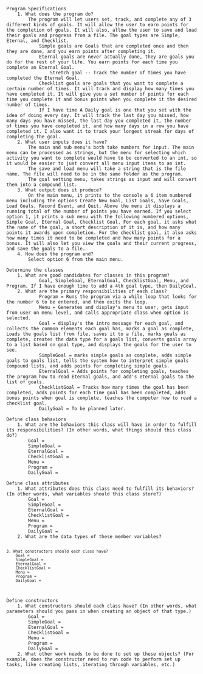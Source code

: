<code>
Program Specifications
    1. What does the program do?
        The program will let users set, track, and complete any of 3 different kinds of goals. It will allow the user to earn points for the completion of goals. It will also, allow the user to save and load their goals and progress from a file. The goal types are Simple, Eternal, and Checklist. 
            Simple goals are Goals that are completed once and then they are done, and you earn points after completing it. 
            Eternal goals are never actually done, they are goals you do for the rest of your life. You earn points for each time you complete an Eternal Goal. 
                Stretch goal -- Track the number of times you have completed the Eternal Goal.
            Checklist goals are goals that you want to complete a certain number of times. It will track and display how many times you have completed it. It will give you a set number of points for each time you complete it and bonus points when you complete it the desired number of times. 
            If I have time A Daily goal is one that you set with the idea of doing every day. It will track the last day you missed, how many days you have missed, the last day you completed it, the number of times you have completed it, and how many days in a row you have completed it. I also want it to track your longest streak for days of completing the goal. 
    2. What user inputs does it have?
        The main and sub menu's both take numbers for input. The main menu can be processed as strings, but the menu for selecting which activity you want to complete would have to be converted to an int, so it would be easier to just convert all menu input items to an int. 
        The save and load menu will take a string that is the file name. The file will need to be in the same folder as the program. 
        The goal setting menu, takes strings as input and will convert them into a compound list. 
    3. What output does it produce?
        On the main menu, it prints to the console a 6 item numbered menu including the options Create New Goal, List Goals, Save Goals, Load Goals, Record Event, and Quit. Above the menu it displays a running total of the number of points you have earned. If you select option 1, it prints a sub menu with the following numbered options, Simple Goal, Eternal Goal, Checklist Goal. For each goal, it asks what the name of the goal, a short description of it is, and how many points it awards upon completion. For the checklist goal, it also asks how many times it need to be completed and how many points for a bonus. It will also let you view the goals and their current progress, and save the goals to a file. 
    4. How does the program end?
        Select option 6 from the main menu. 
</code>
<code>
Determine the classes
    1. What are good candidates for classes in this program?
            Goal, SimpleGoal, EternalGoal, ChecklistGoal, Menu, and Program. If I have enough time to add a 4th goal type, then DailyGoal. 
    2. What are the primary responsibilities of each class?
            Program = Runs the program via a while loop that looks for the number 6 to be entered, and then exits the loop. 
            Menu = Generates and display's menu to user, gets input from user on menu level, and calls appropriate class when option is selected.  
            Goal = display's the intro message for each goal, and collects the common elements each goal has, marks a goal as complete, Loads the goals list from file, saves it to a file, marks goals as complete, creates the data type for a goals list, converts goals array to a list based on goal type, and displays the goals for the user to see.
            SimpleGoal = marks simple goals as complete, adds simple goals to goals list, tells the system how to interpret simple goals compound lists, and adds points for completing simple goals.
            EternalGoal = Adds points for completing goals, teaches the program how to read Eternal goals, and add's eternal goals to the list of goals.
            ChecklistGoal = Tracks how many times the goal has been completed, adds points for each time goal has been completed, adds bonus points when goal is complete, teaches the computer how to read a checklist goal.
            DailyGoal = To be planned later. 
</code>
<code>
Define class behaviors
    1. What are the behaviors this class will have in order to fulfill its responsibilities? (In other words, what things should this class do?)
        Goal = 
        SimpleGoal = 
        EternalGoal = 
        ChecklistGoal = 
        Menu = 
        Program = 
        DailyGoal = 
</code>
<code>
Define class attributes
    1. What attributes does this class need to fulfill its behaviors? (In other words, what variables should this class store?)
        Goal = 
        SimpleGoal = 
        EternalGoal = 
        ChecklistGoal = 
        Menu = 
        Program = 
        DailyGoal = 
    2. What are the data types of these member variables?

    3. What constructors should each class have?
        Goal = 
        SimpleGoal = 
        EternalGoal = 
        ChecklistGoal = 
        Menu = 
        Program = 
        DailyGoal = 
</code>
<code>
Define constructors
    1. What constructors should each class have? (In other words, what parameters should you pass in when creating an object of that type.)
        Goal = 
        SimpleGoal = 
        EternalGoal = 
        ChecklistGoal = 
        Menu = 
        Program = 
        DailyGoal = 
    2. What other work needs to be done to set up these objects? (For example, does the constructor need to run code to perform set up tasks, like creating lists, iterating through variables, etc.)
</code>

